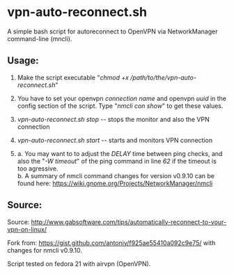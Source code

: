 # vpn-auto-reconnect.sh

A simple bash script for autoreconnect to OpenVPN via NetworkManager command-line (mncli).

## Usage:

1. Make the script executable "_chmod +x /path/to/the/vpn-auto-reconnect.sh_"

2. You have to set your openvpn _connection name_ and openvpn _uuid_ in the config section of the script. Type "_nmcli con show_" to get these values.

3. _vpn-auto-reconnect.sh stop_ -- stops the monitor and also the VPN connection 

4. _vpn-auto-reconnect.sh start_ -- starts and monitors VPN connection
5.    a. You may want to to adjust the _DELAY_ time between ping checks, and also the "*-W timeout*" of the ping command in line _62_ if the timeout is too agressive.    
      b. A summary of nmcli command changes for version v0.9.10 can be found here: https://wiki.gnome.org/Projects/NetworkManager/nmcli

## Source:

Source: http://www.gabsoftware.com/tips/automatically-reconnect-to-your-vpn-on-linux/

Fork from: https://gist.github.com/antoniy/f925ae55410a092c9e75/ with changes for nmcli v0.9.10.

Script tested on fedora 21 with airvpn (OpenVPN).
